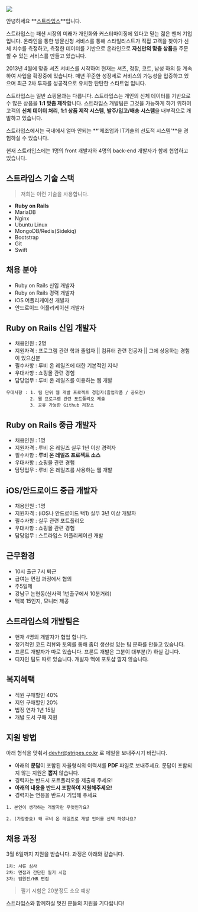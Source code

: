 ![](https://blog.stripes.co.kr/wp-content/uploads/2014/10/senior-rails-developer.jpg)

안녕하세요 **[스트라입스](https://stripes.co.kr/info)**입니다.

스트라입스는 패션 시장의 미래가 개인화와 커스터마이징에 있다고 믿는 젊은 벤처 기업입니다. 온라인을 통한 방문신청 서비스를 통해 스타일리스트가 직접 고객을 찾아가 신체 치수를 측정하고, 측정한 데이터를 기반으로 온라인으로 **자신만의 맞춤 상품**을 주문할 수 있는 서비스를 만들고 있습니다.

2013년 4월에 맞춤 셔츠 서비스를 시작하여 현재는 셔츠, 정장, 코트, 남성 하의 등 계속하여 사업을 확장중에 있습니다. 매년 꾸준한 성장세로 서비스의 가능성을 입증하고 있으며 최근 2차 투자를 성공적으로 유치한 탄탄한 스타트업 입니다.

스트라입스는 일반 쇼핑몰과는 다릅니다. 스트라입스는 개인의 신체 데이터를 기반으로 수 많은 상품을 **1:1 맞춤 제작**합니다. 스트라입스 개발팀은 그것을 가능하게 하기 위하여 고객의 **신체 데이터 처리**, **1:1 상품 제작 시스템**, **발주/입고/배송 시스템**을 내부적으로 개발하고 있습니다.

스트라입스에서는 국내에서 얼마 안되는 **'제조업과 IT기술의 선도적 시스템'**을 경험하실 수 있습니다. 


현재 스트라입스에는 1명의 front 개발자와 4명의 back-end 개발자가 함께 협업하고 있습니다. 

## 스트라입스 기술 스택

> 저희는 이런 기술을 사용합니다.

- **Ruby on Rails**
- MariaDB
- Nginx
- Ubuntu Linux
- MongoDB/Redis(Sidekiq)
- Bootstrap
- Git
- Swift

## 채용 분야

- Ruby on Rails 신입 개발자
- Ruby on Rails 경력 개발자
- iOS 어플리케이션 개발자
- 안드로이드 어플리케이션 개발자


## Ruby on Rails 신입 개발자

- 채용인원 : 2명
- 지원자격 : 프로그램 관련 학과 졸업자 || 컴퓨터 관련 전공자 || 그에 상응하는 경험이 있으신분
- 필수사항 : 루비 온 레일즈에 대한 기본적인 지식!
- 우대사항 : 쇼핑몰 관련 경험
- 담당업무 : 루비 온 레일즈를 이용하는 웹 개발

```
우대사항 : 1. 팀 단위 웹 개발 프로젝트 경험자(졸업작품 / 공모전)
         2. 웹 프로그램 관련 포트폴리오 제출
         3. 공유 가능한 Github 저장소
```

## Ruby on Rails 중급 개발자

- 채용인원 : 1명
- 지원자격 : 루비 온 레일즈 실무 1년 이상 경력자
- 필수사항 : **루비 온 레일즈 프로젝트 소스**
- 우대사항 : 쇼핑몰 관련 경험
- 담당업무 : 루비 온 레일즈를 사용하는 웹 개발

## iOS/안드로이드 중급 개발자

- 채용인원 : 1명
- 지원자격 : (iOS나 안드로이드 택1) 실무 3년 이상 개발자
- 필수사항 : 실무 관련 포트폴리오
- 우대사항 : 쇼핑몰 관련 경험
- 담당업무 : 스트라입스 어플리케이션 개발

## 근무환경

- 10시 출근 7시 퇴근
- 급여는 면접 과정에서 협의
- 주5일제
- 강남구 논현동(신사역 1번출구에서 10분거리)
- 맥북 15인지, 모니터 제공


## 스트라입스의 개발팀은

- 현재 4명의 개발자가 협업 합니다.
- 정기적인 코드 리뷰와 토의를 통해 좀더 생산성 있는 팀 문화를 만들고 있습니다.
- 프론트 개발자가 따로 있습니다. 프론트 개발은 그분이 대부분(?) 하실 겁니다.
- 디자인 팀도 따로 있습니다. 개발자 맥에 포토샵 깔지 않습니다.


## 복지혜택

- 직원 구매할인 40%
- 지인 구매할인 20%
- 법정 연차 1년 15일
- 개발 도서 구매 지원


## 지원 방법

아래 형식을 맞춰서 devhr@stripes.co.kr 로 메일을 보내주시기 바랍니다.

- 아래의 **문답**이 포함된 자율형식의 이력서를 **PDF** 파일로 보내주세요. 문답이 포함되지 않는 지원은 **뽑지** 않습니다.
- 경력자는 반드시 포트폴리오를 제출해 주세요!
- __아래의 내용을 반드시 포함하여 지원해주세요!__
- 경력자는 연봉을 반드시 기입해 주세요
```
1. 본인이 생각하는 개발자란 무엇인가요?

2. (가장중요) 왜 루비 온 레일즈로 개발 언어를 선택 하셨나요?
```



## 채용 과정

3월 6일까지 지원을 받습니다. 과정은 아래와 같습니다.

```
1차: 서류 심사 
2차: 면접과 간단한 필기 시험
3차: 임원진/HR 면접
```

> 필기 시험은 20분정도 소요 예상







스트라입스와 함께하실 멋진 분들의 지원을 기다립니다!
